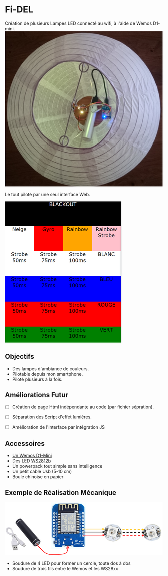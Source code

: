 # Fi-DEL
Création de plusieurs Lampes LED connecté au wifi, à l'aide de Wemos D1-mini. 
![Fi-DEL](https://github.com/Miauto/Fi-DEL/blob/master/images/Fi-DEL.png?raw=true "Fi-DEL")

Le tout piloté par une seul interface Web.

![Web](https://github.com/Miauto/Fi-DEL/blob/master/images/Web.png?raw=true "Web")

## Objectifs
  - Des lampes d'ambiance de couleurs.
  - Pilotable depuis mon smartphone.
  - Piloté plusieurs à la fois.
   
## Améliorations Futur
- [ ] Création de page Html indépendante au code (par fichier sépration).
- [ ] Séparation des Script d'effet lumières.
- [ ] Amélioration de l'interface par intégration JS


## Accessoires

* [Un Wemos D1-Mini](http://www.wemos.cc/Products/d1_mini.html "Un Wemos D1-Mini")
* Des LED [WS2812b](http://fr.aliexpress.com/item/10-1000pcs-4-Pin-WS2812B-WS2812-LED-Chip-Heatsink-5V-5050-RGB-WS2811-IC-Built-in/32634454437.html "WS2812b")
* Un powerpack tout simple sans intelligence
* Un petit cable Usb (5-10 cm)
* Boule chinoise en papier


## Exemple de Réalisation Mécanique

![Raccordement](https://github.com/Miauto/Fi-DEL/blob/master/images/Raccordement.png?raw=true "Raccordement")

* Soudure de 4 LED pour former un cercle, toute dos à dos
* Soudure de trois fils entre le Wemos et les WS28xx
